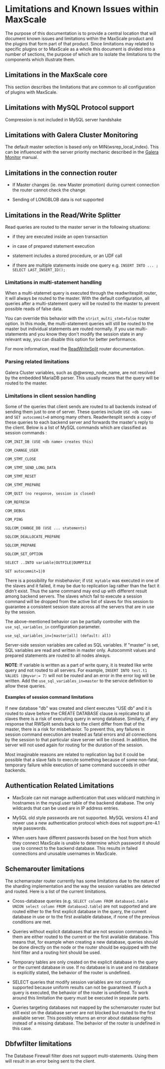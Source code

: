 # Limitations and Known Issues within MaxScale

The purpose of this documentation is to provide a central location that will document known issues and limitations within the MaxScale product and the plugins that form part of that product. Since limitations may related to specific plugins or to MaxScale as a whole this document is divided into a number of sections, the purpose of which are to isolate the limitations to the components which illustrate them.

## Limitations in the MaxScale core

This section describes the limitations that are common to all configuration of plugins with MaxScale.

## Limitations with MySQL Protocol support

Compression is not included in MySQL server handshake

## Limitations with Galera Cluster Monitoring

The default master selection is based only on MIN(wsrep_local_index). This can be influenced with the server priority mechanic described in the [Galera Monitor](../Monitors/Galera-Monitor.md) manual.

## Limitations in the connection router

* If Master changes (ie. new Master promotion) during current connection the router cannot check the change

* Sending of LONGBLOB data is not supported

## Limitations in the Read/Write Splitter

Read queries are routed to the master server in the following situations:

* if they are executed inside an open transaction

* in case of prepared statement execution

* statement includes a stored procedure, or an UDF call

* if there are multiple statements inside one query e.g. `INSERT INTO ... ; SELECT LAST_INSERT_ID();`

### Limitations in multi-statement handling

When a multi-statemet query is executed through the readwritesplit router, it will always
be routed to the master. With the default configuration, all queries after a
multi-statement query will be routed to the master to prevent possible reads of
false data.

You can override this behavior with the `strict_multi_stmt=false`
router option. In this mode, the multi-statement queries will still be routed
to the master but individual statements are routed normally. If you use
multi-statements and you know they don't modify the session state in any
relevant way, you can disable this option for better performance.

For more information, read the [ReadWriteSplit](../Routers/ReadWriteSplit.md) router documentation.

### Parsing related limitations

Galera Cluster variables, such as @@wsrep_node_name, are not resolved by
the embedded MariaDB parser. This usually means that the query will be routed to the master.

### Limitations in client session handling

Some of the queries that client sends are routed to all backends instead of sending them just to one of server. These queries include `USE <db name>` and `SET autocommit=0` among many others. Readwritesplit sends a copy of these queries to each backend server and forwards the master's reply to the client. Below is a list of MySQL commands which are classified as session commands :

```
COM_INIT_DB (USE <db name> creates this)

COM_CHANGE_USER

COM_STMT_CLOSE

COM_STMT_SEND_LONG_DATA

COM_STMT_RESET

COM_STMT_PREPARE

COM_QUIT (no response, session is closed)

COM_REFRESH

COM_DEBUG

COM_PING

SQLCOM_CHANGE_DB (USE ... statements)

SQLCOM_DEALLOCATE_PREPARE

SQLCOM_PREPARE

SQLCOM_SET_OPTION

SELECT ..INTO variable|OUTFILE|DUMPFILE

SET autocommit=1|0 
```

There is a possibility for misbehavior; if `USE mytable` was executed in one of the slaves and it failed, it may be due to replication lag rather than the fact it didn’t exist. Thus the same command may end up with different result among backend servers. The slaves which fail to execute a session command will be dropped from the active list of slaves for this session to guarantee a consistent session state across all the servers that are in use by the session.

The above-mentioned behavior can be partially controller with the `use_sql_variables_in` configuration parameter.

```
use_sql_variables_in=[master|all] (default: all)
```

Server-side session variables are called as SQL variables. If "master" is set, SQL variables are read and written in master only. Autocommit values and prepared statements are routed to all nodes always.

**NOTE**: If variable is written as a part of write query, it is treated like write query and not routed to all servers. For example, `INSERT INTO test.t1 VALUES (@myvar:= 7)` will not be routed and an error in the error log will be written. Add the `use_sql_variables_in=master` to the service definition to allow these queries.

#### Examples of session command limitations

If new database "db" was created and client executes “USE db” and it is routed to slave before the CREATE DATABASE clause is replicated to all slaves there is a risk of executing query in wrong database. Similarly, if any response that RWSplit sends back to the client differ from that of the master, there is a risk for misbehavior. To prevent this, any failures in session command execution are treated as fatal errors and all connections by the session to that particular slave server will be closed. In addition, the server will not used again for routing for the duration of the session.

Most imaginable reasons are related to replication lag but it could be possible that a slave fails to execute something because of some non-fatal, temporary failure while execution of same command succeeds in other backends.

## Authentication Related Limitations

* MaxScale can not manage authentication that uses wildcard matching in hostnames
  in the mysql.user table of the backend database. The only wildcards that can be
  used are in IP address entries.

* MySQL old style passwords are not supported. MySQL versions 4.1 and newer use
  a new authentication protocol which does not support pre-4.1 style passwords.

* When users have different passwords based on the host from which they connect
  MaxScale is unable to determine which password it should use to connect to the
  backend database. This results in failed connections and unusable usernames
  in MaxScale.

## Schemarouter limitations

The schemarouter router currently has some limitations due to the nature of
the sharding implementation and the way the session variables are detected
and routed. Here is a list of the current limitations.

* Cross-database queries (e.g. `SELECT column FROM database1.table UNION select column FROM database2.table`)
  are not supported and are routed either to the first explicit database in the query,
  the current database in use or to the first available database,
  if none of the previous conditions are met.

* Queries without explicit databases that are not session commands
  in them are either routed to the current or the first available
  database. This means that, for example when creating a new database,
  queries should be done directly on the node or the router should
  be equipped with the hint filter and a routing hint should be used.

* Temporary tables are only created on the explicit database in the query
  or the current database in use. If no database is in use and no database
  is explicitly stated, the behavior of the router is undefined.

* SELECT queries that modify session variables are not currently supported
  because uniform results can not be guaranteed. If such a query is
  executed, the behavior of the router is undefined. To work around this
  limitation the query must be executed in separate parts.

* Queries targeting databases not mapped by the schemarouter router but
  still exist on the database server are not blocked but routed to
  the first available server. This possibly returns an error about
  database rights instead of a missing database. The behavior of
  the router is undefined in this case.

## Dbfwfilter limitations

The Database Firewall filter does not support multi-statements. Using them
will result in an error being sent to the client.
